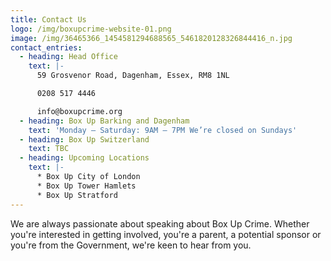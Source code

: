 ```yaml
---
title: Contact Us
logo: /img/boxupcrime-website-01.png
image: /img/36465366_1454581294688565_5461820128326844416_n.jpg
contact_entries:
  - heading: Head Office
    text: |-
      59 Grosvenor Road, Dagenham, Essex, RM8 1NL

      0208 517 4446

      info@boxupcrime.org
  - heading: Box Up Barking and Dagenham
    text: 'Monday – Saturday: 9AM – 7PM We’re closed on Sundays'
  - heading: Box Up Switzerland
    text: TBC
  - heading: Upcoming Locations
    text: |-
      * Box Up City of London
      * Box Up Tower Hamlets
      * Box Up Stratford
---
```

We are always passionate about speaking about Box Up Crime. Whether you're interested in getting involved, you're a parent, a potential sponsor or you're from the Government, we're keen to hear from you.
